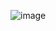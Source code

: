 ![image](https://user-images.githubusercontent.com/119984926/206682410-47d519f3-5427-4f0c-9b27-cefa0c360775.png)
<!---
lxvenderpxnther/lxvenderpxnther is a ✨ special ✨ repository because its `README.md` (this file) appears on your GitHub profile.
You can click the Preview link to take a look at your changes.
--->
